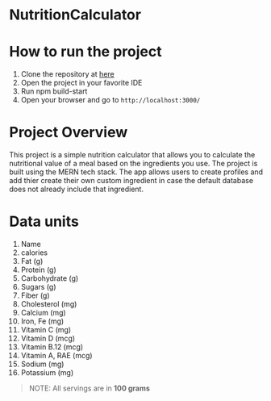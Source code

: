 # NutritionCalculator

# How to run the project
1. Clone the repository at [here](https://github.com/kaidalisohaib/DawHacks24)
2. Open the project in your favorite IDE
3. Run npm build-start
4. Open your browser and go to `http://localhost:3000/`

# Project Overview
This project is a simple nutrition calculator that allows you to calculate the nutritional value of a meal based on the ingredients you use. The project is built using the MERN tech stack. The app allows users to create profiles and add thier create their own custom ingredient in case the default database does not already include that ingredient. 

# Data units
1. Name
2. calories
3. Fat (g)
4. Protein (g)
5. Carbohydrate (g)
6. Sugars (g)
7. Fiber (g)
8. Cholesterol (mg)
9. Calcium (mg)
10. Iron, Fe (mg)
11. Vitamin C (mg)
12. Vitamin D (mcg)
13. Vitamin B.12 (mcg)
14. Vitamin A, RAE (mcg)
15. Sodium (mg)
16. Potassium (mg)
> NOTE: All servings are in **100 grams**